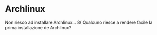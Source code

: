 # Archlinux
Non riesco ad installare Archlinux... 8(
Qualcuno riesce a rendere facile la prima installazione de Archlinux?

